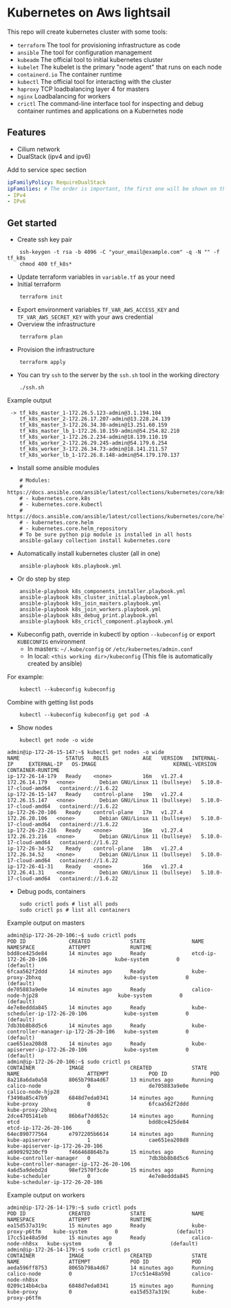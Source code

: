 # Kubernetes on Aws lightsail
This repo will create kubernetes cluster with some tools:
- `terraform`       The tool for provisioning infrastructure as code
- `ansible`         The tool for configuration management
- `kubeadm`         The official tool to initial kubernetes cluster
- `kubelet`         The kubelet is the primary "node agent" that runs on each node
- `containerd.io`   The container runtime
- `kubectl`         The official tool for interacting with the cluster
- `haproxy`         TCP loadbalancing layer 4 for masters
- `nginx`           Loadbalancing for workers
- `crictl`          The command-line interface tool for inspecting and debug container runtimes and applications on a Kubernetes node

## Features
- Cilium network
- DualStack (ipv4 and ipv6)

Add to service spec section
```yaml
ipFamilyPolicy: RequireDualStack
ipFamilies: # The order is important, the first one will be shown on the service list
- IPv4
- IPv6
```

## Get started
- Create ssh key pair
```shell
    ssh-keygen -t rsa -b 4096 -C "your_email@example.com" -q -N "" -f tf_k8s
    chmod 400 tf_k8s*
```
- Update terraform variables in `variable.tf` as your need
- Initial terraform
```shell
    terraform init
```
- Export environment variables `TF_VAR_AWS_ACCESS_KEY` and `TF_VAR_AWS_SECRET_KEY` with your aws credential
- Overview the infrastructure
```shell
    terraform plan
```
- Provision the infrastructure
```shell
    terraform apply
```
- You can try `ssh` to the server by the `ssh.sh` tool in the working directory
```shell
    ./ssh.sh
```
Example output

     -> tf_k8s_master_1-172.26.5.123-admin@3.1.194.104
        tf_k8s_master_2-172.26.17.207-admin@13.228.24.139
        tf_k8s_master_3-172.26.34.30-admin@13.251.60.159
        tf_k8s_master_lb_1-172.26.10.159-admin@54.254.82.210
        tf_k8s_worker_1-172.26.2.234-admin@18.139.110.19
        tf_k8s_worker_2-172.26.29.245-admin@54.179.6.254
        tf_k8s_worker_3-172.26.34.73-admin@18.141.211.57
        tf_k8s_worker_lb_1-172.26.8.148-admin@54.179.170.137

- Install some ansible modules
```shell
    # Modules:
    # https://docs.ansible.com/ansible/latest/collections/kubernetes/core/k8s_module.html
    # - kubernetes.core.k8s
    # - kubernetes.core.kubectl
    # https://docs.ansible.com/ansible/latest/collections/kubernetes/core/helm_module.html
    # - kubernetes.core.helm
    # - kubernetes.core.helm_repository
    # To be sure python pip module is installed in all hosts
    ansible-galaxy collection install kubernetes.core
```
- Automatically install kubernetes cluster (all in one)
```shell
    ansible-playbook k8s.playbook.yml
```
- Or do step by step
```shell
    ansible-playbook k8s_components_installer.playbook.yml
    ansible-playbook k8s_cluster_initial.playbook.yml
    ansible-playbook k8s_join_masters.playbook.yml
    ansible-playbook k8s_join_workers.playbook.yml
    ansible-playbook k8s_debug_print.playbook.yml
    ansible-playbook k8s_crictl_component.playbook.yml
```

- Kubeconfig path, override in kubectl by option `--kubeconfig` or export `KUBECONFIG` environment
    - In masters: `~/.kube/config` or `/etc/kubernetes/admin.conf`
    - In local: `<this working dir>/kubeconfig` (This file is automatically created by ansible)

For example:
```shell
    kubectl --kubeconfig kubeconfig
```
Combine with getting list pods
```shell
    kubectl --kubeconfig kubeconfig get pod -A
```

- Show nodes
```shell
    kubectl get node -o wide
```

    admin@ip-172-26-15-147:~$ kubectl get nodes -o wide
    NAME               STATUS   ROLES           AGE   VERSION   INTERNAL-IP     EXTERNAL-IP   OS-IMAGE                         KERNEL-VERSION          CONTAINER-RUNTIME
    ip-172-26-14-179   Ready    <none>          16m   v1.27.4   172.26.14.179   <none>        Debian GNU/Linux 11 (bullseye)   5.10.0-17-cloud-amd64   containerd://1.6.22
    ip-172-26-15-147   Ready    control-plane   19m   v1.27.4   172.26.15.147   <none>        Debian GNU/Linux 11 (bullseye)   5.10.0-17-cloud-amd64   containerd://1.6.22
    ip-172-26-20-106   Ready    control-plane   17m   v1.27.4   172.26.20.106   <none>        Debian GNU/Linux 11 (bullseye)   5.10.0-17-cloud-amd64   containerd://1.6.22
    ip-172-26-23-216   Ready    <none>          16m   v1.27.4   172.26.23.216   <none>        Debian GNU/Linux 11 (bullseye)   5.10.0-17-cloud-amd64   containerd://1.6.22
    ip-172-26-34-52    Ready    control-plane   18m   v1.27.4   172.26.34.52    <none>        Debian GNU/Linux 11 (bullseye)   5.10.0-17-cloud-amd64   containerd://1.6.22
    ip-172-26-41-31    Ready    <none>          16m   v1.27.4   172.26.41.31    <none>        Debian GNU/Linux 11 (bullseye)   5.10.0-17-cloud-amd64   containerd://1.6.22

- Debug pods, containers
```shell
    sudo crictl pods # list all pods
    sudo crictl ps # list all containers
```
Example output on masters

    admin@ip-172-26-20-106:~$ sudo crictl pods
    POD ID              CREATED             STATE               NAME                                       NAMESPACE           ATTEMPT             RUNTIME
    bdd8ce425de84       14 minutes ago      Ready               etcd-ip-172-26-20-106                      kube-system         0                   (default)
    6fcaa562f2ddd       14 minutes ago      Ready               kube-proxy-2bhxq                           kube-system         0                   (default)
    de705883a9e0e       14 minutes ago      Ready               calico-node-hjp28                          kube-system         0                   (default)
    4e7e8eddda845       14 minutes ago      Ready               kube-scheduler-ip-172-26-20-106            kube-system         0                   (default)
    7db3bb8b8d5c6       14 minutes ago      Ready               kube-controller-manager-ip-172-26-20-106   kube-system         0                   (default)
    cae651ea208d8       14 minutes ago      Ready               kube-apiserver-ip-172-26-20-106            kube-system         0                   (default)
    admin@ip-172-26-20-106:~$ sudo crictl ps
    CONTAINER           IMAGE               CREATED             STATE               NAME                      ATTEMPT             POD ID              POD
    8a218a6da0a58       8065b798a4d67       13 minutes ago      Running             calico-node               0                   de705883a9e0e       calico-node-hjp28
    f3490a85c47b9       6848d7eda0341       14 minutes ago      Running             kube-proxy                0                   6fcaa562f2ddd       kube-proxy-2bhxq
    2dce4705141eb       86b6af7dd652c       14 minutes ago      Running             etcd                      0                   bdd8ce425de84       etcd-ip-172-26-20-106
    64ec890777564       e7972205b6614       14 minutes ago      Running             kube-apiserver            1                   cae651ea208d8       kube-apiserver-ip-172-26-20-106
    a690929230cf9       f466468864b7a       15 minutes ago      Running             kube-controller-manager   0                   7db3bb8b8d5c6       kube-controller-manager-ip-172-26-20-106
    4a6d5a9debd2d       98ef2570f3cde       15 minutes ago      Running             kube-scheduler            0                   4e7e8eddda845       kube-scheduler-ip-172-26-20-106

Example output on workers

    admin@ip-172-26-14-179:~$ sudo crictl pods
    POD ID              CREATED             STATE               NAME                NAMESPACE           ATTEMPT             RUNTIME
    ea15d537a319c       15 minutes ago      Ready               kube-proxy-p6tfm    kube-system         0                   (default)
    17cc51e48a59d       15 minutes ago      Ready               calico-node-nh8sx   kube-system         0                   (default)
    admin@ip-172-26-14-179:~$ sudo crictl ps
    CONTAINER           IMAGE               CREATED             STATE               NAME                ATTEMPT             POD ID              POD
    aeda596ff8753       8065b798a4d67       14 minutes ago      Running             calico-node         0                   17cc51e48a59d       calico-node-nh8sx
    0209c14bb4cba       6848d7eda0341       15 minutes ago      Running             kube-proxy          0                   ea15d537a319c       kube-proxy-p6tfm
